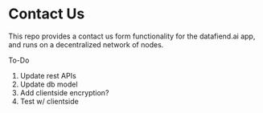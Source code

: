 # Contact Us

This repo provides a contact us form functionality for the datafiend.ai app, and runs on a decentralized network of nodes.

To-Do
1. Update rest APIs
2. Update db model
3. Add clientside encryption?
4. Test w/ clientside  

